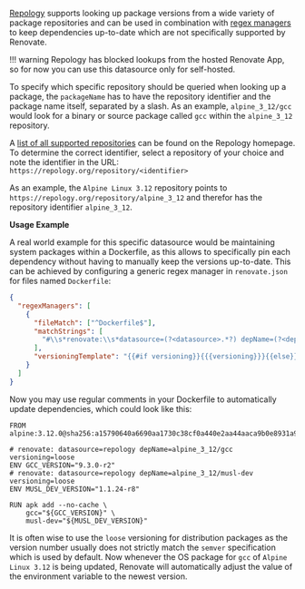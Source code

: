 [Repology](https://repology.org/) supports looking up package versions from a wide variety of package repositories and can be used in combination with [regex managers](https://docs.renovatebot.com/modules/manager/regex/) to keep dependencies up-to-date which are not specifically supported by Renovate.

<!-- prettier-ignore -->
!!! warning
    Repology has blocked lookups from the hosted Renovate App, so for now you can use this datasource only for self-hosted.

To specify which specific repository should be queried when looking up a package, the `packageName` has to have the repository identifier and the package name itself, separated by a slash. As an example, `alpine_3_12/gcc` would look for a binary or source package called `gcc` within the `alpine_3_12` repository.

A [list of all supported repositories](https://repology.org/repositories/statistics) can be found on the Repology homepage.
To determine the correct identifier, select a repository of your choice and note the identifier in the URL: `https://repology.org/repository/<identifier>`

As an example, the `Alpine Linux 3.12` repository points to `https://repology.org/repository/alpine_3_12` and therefor has the repository identifier `alpine_3_12`.

**Usage Example**

A real world example for this specific datasource would be maintaining system packages within a Dockerfile, as this allows to specifically pin each dependency without having to manually keep the versions up-to-date. This can be achieved by configuring a generic regex manager in `renovate.json` for files named `Dockerfile`:

```json
{
  "regexManagers": [
    {
      "fileMatch": ["^Dockerfile$"],
      "matchStrings": [
        "#\\s*renovate:\\s*datasource=(?<datasource>.*?) depName=(?<depName>.*?)( versioning=(?<versioning>.*?))?\\sENV .*?_VERSION=\"(?<currentValue>.*)\"\\s"
      ],
      "versioningTemplate": "{{#if versioning}}{{{versioning}}}{{else}}semver{{/if}}"
    }
  ]
}
```

Now you may use regular comments in your Dockerfile to automatically update dependencies, which could look like this:

```docker
FROM alpine:3.12.0@sha256:a15790640a6690aa1730c38cf0a440e2aa44aaca9b0e8931a9f2b0d7cc90fd65

# renovate: datasource=repology depName=alpine_3_12/gcc versioning=loose
ENV GCC_VERSION="9.3.0-r2"
# renovate: datasource=repology depName=alpine_3_12/musl-dev versioning=loose
ENV MUSL_DEV_VERSION="1.1.24-r8"

RUN apk add --no-cache \
    gcc="${GCC_VERSION}" \
    musl-dev="${MUSL_DEV_VERSION}"
```

It is often wise to use the `loose` versioning for distribution packages as the version number usually does not strictly match the `semver` specification which is used by default. Now whenever the OS package for `gcc` of `Alpine Linux 3.12` is being updated, Renovate will automatically adjust the value of the environment variable to the newest version.
